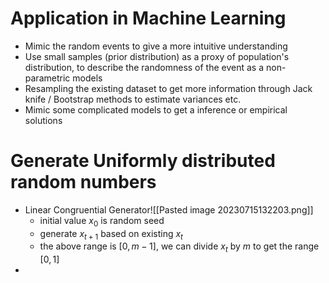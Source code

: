 # Application in Machine Learning
* Mimic the random events to give a more intuitive understanding
* Use small samples (prior distribution) as a proxy of population's distribution, to describe the randomness of the event as a non-parametric models
* Resampling the existing dataset to get more information through Jack knife / Bootstrap methods to estimate variances etc.
* Mimic some complicated models to get a inference or empirical solutions
# Generate Uniformly distributed random numbers
- Linear Congruential Generator![[Pasted image 20230715132203.png]]
	- initial value $x_0$ is random seed
	- generate $x_{t+1}$ based on existing $x_t$
	- the above range is $[0,m-1]$,  we can divide $x_t$ by $m$ to get the range $[0,1]$
- 
